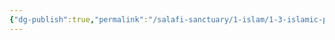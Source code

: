 ```yaml
---
{"dg-publish":true,"permalink":"/salafi-sanctuary/1-islam/1-3-islamic-polemics/1-3-1-refuting-claims-against-the-prophet/","created":"2024-12-30T01:05:25.763-05:00","updated":"2024-12-30T01:06:44.615-05:00"}
---
```


